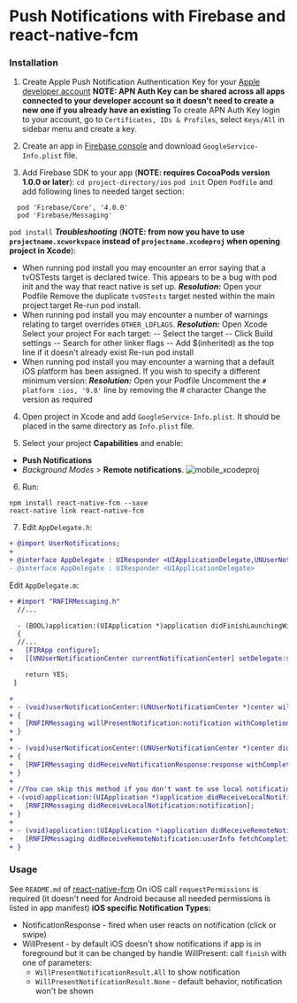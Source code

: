 # Push Notifications with Firebase and react-native-fcm

### Installation
1. Create Apple Push Notification Authentication Key for your [Apple developer account](https://developer.apple.com/account)
**NOTE: APN Auth Key can be shared across all apps connected to your developer account so it doesn't need to create a new one if you already have an existing**
To create APN Auth Key login to your account, go to `Certificates, IDs & Profiles`, select `Keys/All` in sidebar menu and create a key.

2. Create an app in [Firebase console](https://console.firebase.google.com/) and download `GoogleService-Info.plist` file.

3. Add Firebase SDK to your app (**NOTE: requires CocoaPods version 1.0.0 or later**):
`cd project-directory/ios`
`pod init`
Open `Podfile` and add following lines to needed target section:
```
  pod 'Firebase/Core', '4.0.0'
  pod 'Firebase/Messaging'
```
`pod install`
***Troubleshooting*** (**NOTE: from now you have to use `projectname.xcworkspace` instead of `projectname.xcodeproj` when opening project in Xcode**):
 - When running pod install you may encounter an error saying that a tvOSTests target is declared twice. This appears to be a bug with pod init and the way that react native is set up.
***Resolution:***
Open your Podfile
Remove the duplicate `tvOSTests` target nested within the main project target
Re-run pod install.
 - When running pod install you may encounter a number of warnings relating to target overrides `OTHER_LDFLAGS`.
***Resolution:***
Open Xcode
Select your project
For each target: -- Select the target -- Click Build settings -- Search for other linker flags -- Add $(inherited) as the top line if it doesn't already exist
Re-run pod install
 - When running pod install you may encounter a warning that a default iOS platform has been assigned. If you wish to specify a different minimum version:
***Resolution:***
Open your Podfile
Uncomment the `# platform :ios, '9.0'` line by removing the # character
Change the version as required

4. Open project in Xcode and add `GoogleService-Info.plist`. It should be placed in the same directory as `Info.plist` file.

5. Select your project **Capabilities** and enable:
  - **Push Notifications**
  - *Background Modes* > **Remote notifications**.
![mobile_xcodeproj](https://user-images.githubusercontent.com/2989199/29454466-019f2dfe-8416-11e7-89ea-4efc9bfc47ba.png)

6. Run:
```
npm install react-native-fcm --save
react-native link react-native-fcm
```

7. Edit `AppDelegate.h`:
```diff
+ @import UserNotifications;
+
+ @interface AppDelegate : UIResponder <UIApplicationDelegate,UNUserNotificationCenterDelegate>
- @interface AppDelegate : UIResponder <UIApplicationDelegate>
```

Edit `AppDelegate.m`:
```diff
+ #import "RNFIRMessaging.h"
  //...

  - (BOOL)application:(UIApplication *)application didFinishLaunchingWithOptions:(NSDictionary *)launchOptions
  {
  //...
+   [FIRApp configure];
+   [[UNUserNotificationCenter currentNotificationCenter] setDelegate:self];

    return YES;
 }

+
+ - (void)userNotificationCenter:(UNUserNotificationCenter *)center willPresentNotification:(UNNotification *)notification withCompletionHandler:(void (^)(UNNotificationPresentationOptions))completionHandler
+ {
+   [RNFIRMessaging willPresentNotification:notification withCompletionHandler:completionHandler];
+ }
+
+ - (void)userNotificationCenter:(UNUserNotificationCenter *)center didReceiveNotificationResponse:(UNNotificationResponse *)response withCompletionHandler:(void (^)())completionHandler
+ {
+   [RNFIRMessaging didReceiveNotificationResponse:response withCompletionHandler:completionHandler];
+ }
+
+ //You can skip this method if you don't want to use local notification
+ -(void)application:(UIApplication *)application didReceiveLocalNotification:(UILocalNotification *)notification {
+   [RNFIRMessaging didReceiveLocalNotification:notification];
+ }
+
+ - (void)application:(UIApplication *)application didReceiveRemoteNotification:(nonnull NSDictionary *)userInfo fetchCompletionHandler:(nonnull void (^)(UIBackgroundFetchResult))completionHandler{
+   [RNFIRMessaging didReceiveRemoteNotification:userInfo fetchCompletionHandler:completionHandler];
+ }
```

### Usage
See `README.md` of [react-native-fcm](https://github.com/evollu/react-native-fcm)
On iOS call `requestPermissions` is required (it doesn't need for Android because all needed permissions is listed in app manifest)
**iOS specific Notification Types:**
 - NotificationResponse - fired when user reacts on notification (click or swipe)
 - WillPresent - by default iOS doesn't show notifications if app is in foreground but it can be changed by handle WillPresent: call `finish` with one of parameters:
   - `WillPresentNotificationResult.All` to show notification
   - `WillPresentNotificationResult.None` - default behavior, notification won't be shown
